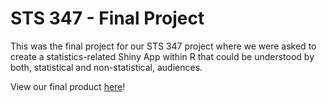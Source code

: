 # STS 347 - Final Project
This was the final project for our STS 347 project where we were asked to create a statistics-related Shiny App within R that could be understood by both, statistical and non-statistical, audiences.

View our final product <a href ="https://adraper2.shinyapps.io/CentralLimit/">here</a>!
